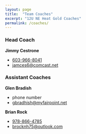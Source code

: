 ```yaml
---
layout: page
title:  "Team Coaches"
excerpt: "12U NE Heat Gold Coaches"
permalink: /coaches/
---
```


### Head Coach
**Jimmy Cestrone**
* [603-966-8041](tel:+1-603-966-8041)
* [jamces6@comcast.net](mailto:jamces6@comcast.net)

### Assistant Coaches
**Glen Bradish**
* phone number
* [gbradhish@myfairpoint.net](mailto:bbradish@myfairpoint.net)

**Brian Rock**
* [978-866-4785](tel:+1-978-866-4785)
* [brocknh75@outlook.com](mailto:brocknh75@outlook.com)
